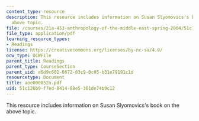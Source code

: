 ```yaml
---
content_type: resource
description: This resource includes information on Susan Slyomovics's book on the
  above topic.
file: /courses/21a-453-anthropology-of-the-middle-east-spring-2004/51c126b9f7ed841488e5361de74b9c12_aoe000052a.pdf
file_type: application/pdf
learning_resource_types:
- Readings
license: https://creativecommons.org/licenses/by-nc-sa/4.0/
ocw_type: OCWFile
parent_title: Readings
parent_type: CourseSection
parent_uid: a6d9c602-6672-03c9-0c05-b31e79191c1d
resourcetype: Document
title: aoe000052a.pdf
uid: 51c126b9-f7ed-8414-88e5-361de74b9c12
---
```

This resource includes information on Susan Slyomovics's book on the above topic.